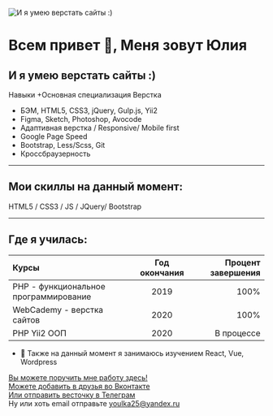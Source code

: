 
![И я умею верстать сайты :)](https://yuliaqueen.github.io/YuliaQueen/images/Yulia.png)
# Всем привет 👋, Меня зовут Юлия
## И я умею верстать сайты :)
Навыки
+Основная специализация Верстка
+ БЭМ, HTML5, CSS3, jQuery, Gulp.js, Yii2
+ Figma, Sketch, Photoshop, Avocode
+ Адаптивная верстка / Responsive/ Mobile first
+ Google Page Speed
+ Bootstrap, Less/Scss, Git
+ Кроссбраузерность

***
## Мои скиллы на данный момент:

HTML5 / CSS3 / JS / JQuery/ Bootstrap

***

## Где я училась:

Курсы      | Год окончания | Процент завершения
:-------- |:-----:| -------:
PHP - функциональное программирование  | 2019  | 100%
WebCademy - верстка сайтов    | 2020   | 100%
PHP Yii2 ООП      | 2020     | В процессе

- 🌱 Также на данный момент я занимаюсь изучением React, Vue, Wordpress 


[Вы можете поручить мне работу здесь!](https://www.fl.ru/users/youlkas)  
[Можете добавить в друзья во Вконтакте](https://vk.com/youlkas)  
[Или отправить весточку в Телеграм](https://t.me/YuliaQueen)    
Ну или хоть email отправьте <youlka25@yandex.ru>
